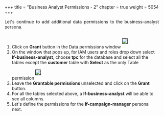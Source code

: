 +++
title = "Business Analyst Permissions - 2"
chapter = true
weight = 5054
+++

<div style="text-align: justify">
  Let's continue to add additional data permissions to the business-analyst persona.
  <div style="text-align: left">
    <ol>
      <li>Click on <b>Grant</b> button in the Data permissions window <img src="/images/DataPermissions-Grant.png" style="margin:15px 0px; border:1px solid black"/>
      </li>
      <li>On the window that pops up, for IAM users and roles drop down select <b>lf-business-analyst</b>, choose <b>tpc</b> for the database and select all the tables except the <b>customer</b> table with <b>Select</b> as the only Table permission <img src="/images/business-analyst-perms-2.png" style="margin:15px 0px; border:1px solid black"/>
      <li>Leave the <b> Grantable permissions </b> unselected and click on the <b>Grant</b> button.
      <li>For all the tables selected above, a <b>lf-business-analyst</b> will be able to see all columns.</li>
      <li>Let's define the permissions for the <b>lf-campaign-manager</b> persona next.</li>
    </ol>
  </div>
</div>